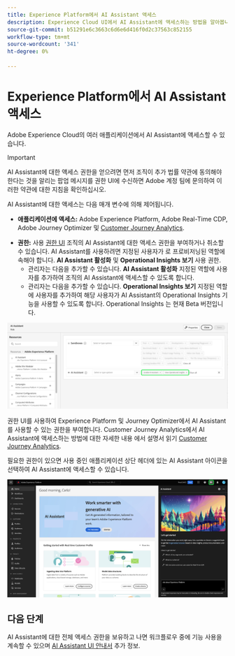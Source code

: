 ```yaml
---
title: Experience Platform에서 AI Assistant 액세스
description: Experience Cloud UI에서 AI Assistant에 액세스하는 방법을 알아봅니다.
source-git-commit: b51291e6c3663c6d6e6d416f0d2c37563c852155
workflow-type: tm+mt
source-wordcount: '341'
ht-degree: 0%

---
```


# Experience Platform에서 AI Assistant 액세스

Adobe Experience Cloud의 여러 애플리케이션에서 AI Assistant에 액세스할 수 있습니다.

>[!IMPORTANT]
>
>AI Assistant에 대한 액세스 권한을 얻으려면 먼저 조직이 추가 법률 약관에 동의해야 한다는 것을 알리는 팝업 메시지를 권한 UI에 수신하면 Adobe 계정 팀에 문의하여 이러한 약관에 대한 지침을 확인하십시오.

AI Assistant에 대한 액세스는 다음 매개 변수에 의해 제어됩니다.

* **애플리케이션에 액세스:** Adobe Experience Platform, Adobe Real-Time CDP, Adobe Journey Optimizer 및 [Customer Journey Analytics](https://experienceleague.adobe.com/en/docs/analytics-platform/using/ai-assistant).
<!-- * **Contractual access:** Your company must agree to certain [!DNL GenAI]-related legal terms before your organization can use AI Assistant. Contact your organization's administrator or your Adobe Account Team if you are not able to access AI Assistant.  -->
* **권한:** 사용 [권한 UI](../access-control/abac/ui/permissions.md) 조직의 AI Assistant에 대한 액세스 권한을 부여하거나 취소할 수 있습니다. AI Assistant를 사용하려면 지정된 사용자가 로 프로비저닝된 역할에 속해야 합니다. **AI Assistant 활성화** 및 **Operational Insights 보기** 사용 권한.
   * 관리자는 다음을 추가할 수 있습니다. **AI Assistant 활성화** 지정된 역할에 사용자를 추가하여 조직의 AI Assistant에 액세스할 수 있도록 합니다.
   * 관리자는 다음을 추가할 수 있습니다. **Operational Insights 보기** 지정된 역할에 사용자를 추가하여 해당 사용자가 AI Assistant의 Operational Insights 기능을 사용할 수 있도록 합니다. Operational Insights 는 현재 Beta 버전입니다.

![주어진 역할에 포함된 AI Assistant 활성화 및 Operational Insights 보기 권한이 있는 권한 UI 페이지입니다.](./images/permissions.png)

권한 UI를 사용하여 Experience Platform 및 Journey Optimizer에서 AI Assistant를 사용할 수 있는 권한을 부여합니다. Customer Journey Analytics에서 AI Assistant에 액세스하는 방법에 대한 자세한 내용 에서 설명서 읽기 [Customer Journey Analytics](https://experienceleague.adobe.com/en/docs/analytics-platform/using/ai-assistant).

필요한 권한이 있으면 사용 중인 애플리케이션 상단 헤더에 있는 AI Assistant 아이콘을 선택하여 AI Assistant에 액세스할 수 있습니다.

![처음 사용자 경험이 있는 AI Assistant.](./images/ai-assistant.png)

## 다음 단계

AI Assistant에 대한 전체 액세스 권한을 보유하고 나면 워크플로우 중에 기능 사용을 계속할 수 있으며 [AI Assistant UI 안내서](./ui-guide.md) 추가 정보.